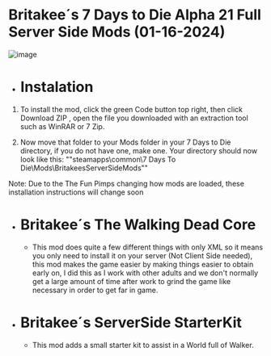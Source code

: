 # __Britakee´s 7 Days to Die Alpha 21 Full Server Side Mods__ (01-16-2024)

![image](https://github.com/realBritakee/britakeesserversidemods/assets/127439938/3af78b4d-ee1e-4e21-acdd-1cabeafcf569)

- # Instalation

1. To install the mod, click the green Code button top right, then click Download ZIP , open the file you downloaded with an extraction tool such as WinRAR or 7 Zip.

2. Now move that folder to your Mods folder in your 7 Days to Die directory, if you do not have one, make one.
Your directory should now look like this: ""steamapps\common\7 Days To Die\Mods\BritakeesServerSideMods""

Note: Due to the The Fun Pimps changing how mods are loaded, these installation instructions will change soon

- # Britakee´s The Walking Dead Core

  - This mod does quite a few different things with only XML so it means you only need to install it on your server   (Not Client Side needed), this mod makes the game easier by making things easier to obtain early on, I did this as I work with other adults and we don't normally get a large amount of time after work to grind the game like necessary in order to get far in game.

- # Britakee´s ServerSide StarterKit

  - This mod adds a small starter kit to assist in a World full of Walker.
